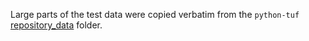 Large parts of the test data were copied verbatim from the `python-tuf` [repository_data][1] folder.

[1]: https://github.com/theupdateframework/python-tuf/tree/develop/tests/repository_data
